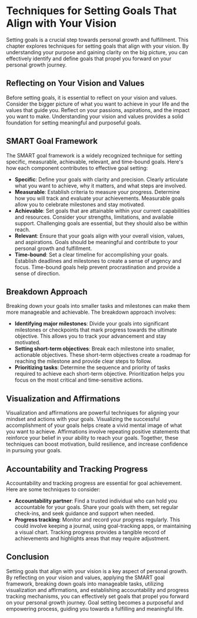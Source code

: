 # Techniques for Setting Goals That Align with Your Vision

Setting goals is a crucial step towards personal growth and fulfillment. This chapter explores techniques for setting goals that align with your vision. By understanding your purpose and gaining clarity on the big picture, you can effectively identify and define goals that propel you forward on your personal growth journey.

## Reflecting on Your Vision and Values

Before setting goals, it is essential to reflect on your vision and values. Consider the bigger picture of what you want to achieve in your life and the values that guide you. Reflect on your passions, aspirations, and the impact you want to make. Understanding your vision and values provides a solid foundation for setting meaningful and purposeful goals.

## SMART Goal Framework

The SMART goal framework is a widely recognized technique for setting specific, measurable, achievable, relevant, and time-bound goals. Here's how each component contributes to effective goal setting:

- **Specific**: Define your goals with clarity and precision. Clearly articulate what you want to achieve, why it matters, and what steps are involved.
- **Measurable**: Establish criteria to measure your progress. Determine how you will track and evaluate your achievements. Measurable goals allow you to celebrate milestones and stay motivated.
- **Achievable**: Set goals that are attainable within your current capabilities and resources. Consider your strengths, limitations, and available support. Challenging goals are essential, but they should also be within reach.
- **Relevant**: Ensure that your goals align with your overall vision, values, and aspirations. Goals should be meaningful and contribute to your personal growth and fulfillment.
- **Time-bound**: Set a clear timeline for accomplishing your goals. Establish deadlines and milestones to create a sense of urgency and focus. Time-bound goals help prevent procrastination and provide a sense of direction.

## Breakdown Approach

Breaking down your goals into smaller tasks and milestones can make them more manageable and achievable. The breakdown approach involves:

- **Identifying major milestones**: Divide your goals into significant milestones or checkpoints that mark progress towards the ultimate objective. This allows you to track your advancement and stay motivated.
- **Setting short-term objectives**: Break each milestone into smaller, actionable objectives. These short-term objectives create a roadmap for reaching the milestone and provide clear steps to follow.
- **Prioritizing tasks**: Determine the sequence and priority of tasks required to achieve each short-term objective. Prioritization helps you focus on the most critical and time-sensitive actions.

## Visualization and Affirmations

Visualization and affirmations are powerful techniques for aligning your mindset and actions with your goals. Visualizing the successful accomplishment of your goals helps create a vivid mental image of what you want to achieve. Affirmations involve repeating positive statements that reinforce your belief in your ability to reach your goals. Together, these techniques can boost motivation, build resilience, and increase confidence in pursuing your goals.

## Accountability and Tracking Progress

Accountability and tracking progress are essential for goal achievement. Here are some techniques to consider:

- **Accountability partner**: Find a trusted individual who can hold you accountable for your goals. Share your goals with them, set regular check-ins, and seek guidance and support when needed.
- **Progress tracking**: Monitor and record your progress regularly. This could involve keeping a journal, using goal-tracking apps, or maintaining a visual chart. Tracking progress provides a tangible record of achievements and highlights areas that may require adjustment.

## Conclusion

Setting goals that align with your vision is a key aspect of personal growth. By reflecting on your vision and values, applying the SMART goal framework, breaking down goals into manageable tasks, utilizing visualization and affirmations, and establishing accountability and progress tracking mechanisms, you can effectively set goals that propel you forward on your personal growth journey. Goal setting becomes a purposeful and empowering process, guiding you towards a fulfilling and meaningful life.

